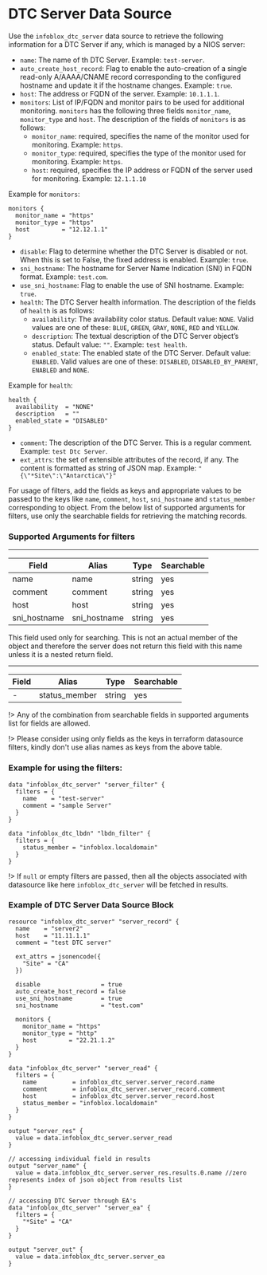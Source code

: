 # DTC Server Data Source

Use the `infoblox_dtc_server` data source to retrieve the following information for a DTC Server if any, which is managed by a NIOS server:

- `name`: The name of th DTC Server. Example: `test-server`.
- `auto_create_host_record`: Flag to enable the auto-creation of a single read-only A/AAAA/CNAME record corresponding to the configured hostname and update it if the hostname changes. Example: `true`.
- `host`: The address or FQDN of the server. Example: `10.1.1.1`.
- `monitors`: List of IP/FQDN and monitor pairs to be used for additional monitoring. `monitors` has the following three fields `monitor_name`, `monitor_type` and `host`. The description of the fields of `monitors` is as follows:
  - `monitor_name`: required, specifies the name of the monitor used for monitoring. Example: `https`.
  - `monitor_type`: required, specifies the type of the monitor used for monitoring. Example: `https`.
  - `host`: required, specifies the IP address or FQDN of the server used for monitoring. Example: `12.1.1.10`

Example for `monitors`:

```hcl
monitors {
  monitor_name = "https"
  monitor_type = "https"
  host         = "12.12.1.1"
}
```

- `disable`: Flag to determine whether the DTC Server is disabled or not. When this is set to False, the fixed address is enabled. Example: `true`.
- `sni_hostname`: The hostname for Server Name Indication (SNI) in FQDN format. Example: `test.com`.
- `use_sni_hostname`: Flag to enable the use of SNI hostname. Example: `true`.
- `health`: The DTC Server health information. The description of the fields of `health` is as follows:
  - `availability`: The availability color status. Default value: `NONE`. Valid values are one of these: `BLUE`, `GREEN`, `GRAY`, `NONE`, `RED` and `YELLOW`.
  - `description`: The textual description of the DTC Server object’s status. Default value: `""`. Example: `test health`.
  - `enabled_state`: The enabled state of the DTC Server. Default value: `ENABLED`. Valid values are one of these: `DISABLED`, `DISABLED_BY_PARENT`, `ENABLED` and `NONE`.

Example for `health`:

```hcl
health {
  availability  = "NONE"
  description   = ""
  enabled_state = "DISABLED"
}
```

- `comment`: The description of the DTC Server. This is a regular comment. Example: `test Dtc Server`.
- `ext_attrs`: the set of extensible attributes of the record, if any. The content is formatted as string of JSON map. Example: `"{\"*Site\":\"Antarctica\"}"`

For usage of filters, add the fields as keys and appropriate values to be passed to the keys like `name`, `comment`, `host`, `sni_hostname` and `status_member` corresponding to object.
From the below list of supported arguments for filters, use only the searchable fields for retrieving the matching records.

### Supported Arguments for filters

---

| Field        | Alias        | Type   | Searchable |
| ------------ | ------------ | ------ | ---------- |
| name         | name         | string | yes        |
| comment      | comment      | string | yes        |
| host         | host         | string | yes        |
| sni_hostname | sni_hostname | string | yes        |

This field used only for searching. This is not an actual member of the object and therefore the server does not return
this field with this name unless it is a nested return field.

---

| Field | Alias         | Type   | Searchable |
| ----- | ------------- | ------ | ---------- |
| -     | status_member | string | yes        |

!> Any of the combination from searchable fields in supported arguments list for fields are allowed.

!> Please consider using only fields as the keys in terraform datasource filters, kindly don't use alias names as keys from the above table.

### Example for using the filters:

```hcl
data "infoblox_dtc_server" "server_filter" {
  filters = {
    name    = "test-server"
    comment = "sample Server"
  }
}
```

```hcl
data "infoblox_dtc_lbdn" "lbdn_filter" {
  filters = {
    status_member = "infoblox.localdomain"
  }
}
```

!> If `null` or empty filters are passed, then all the objects associated with datasource like here `infoblox_dtc_server` will be fetched in results.

### Example of DTC Server Data Source Block

```hcl
resource "infoblox_dtc_server" "server_record" {
  name    = "server2"
  host    = "11.11.1.1"
  comment = "test DTC server"

  ext_attrs = jsonencode({
    "Site" = "CA"
  })

  disable                 = true
  auto_create_host_record = false
  use_sni_hostname        = true
  sni_hostname            = "test.com"

  monitors {
    monitor_name = "https"
    monitor_type = "http"
    host         = "22.21.1.2"
  }
}

data "infoblox_dtc_server" "server_read" {
  filters = {
    name          = infoblox_dtc_server.server_record.name
    comment       = infoblox_dtc_server.server_record.comment
    host          = infoblox_dtc_server.server_record.host
    status_member = "infoblox.localdomain"
  }
}

output "server_res" {
  value = data.infoblox_dtc_server.server_read
}

// accessing individual field in results
output "server_name" {
  value = data.infoblox_dtc_server.server_res.results.0.name //zero represents index of json object from results list
}

// accessing DTC Server through EA's
data "infoblox_dtc_server" "server_ea" {
  filters = {
    "*Site" = "CA"
  }
}

output "server_out" {
  value = data.infoblox_dtc_server.server_ea
}
```
